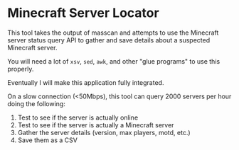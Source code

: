 # Minecraft Server Locator

This tool takes the output of masscan and attempts to use the Minecraft server status query API to gather and save details about a suspected Minecraft server.

You will need a lot of `xsv`, `sed`, `awk`, and other "glue programs" to use this properly.

Eventually I will make this application fully integrated.

On a slow connection (<50Mbps), this tool can query 2000 servers per hour doing the following:

1. Test to see if the server is actually online
2. Test to see if the server is actually a Minecraft server
3. Gather the server details (version, max players, motd, etc.)
4. Save them as a CSV
